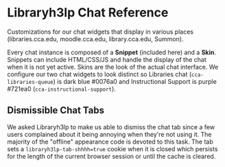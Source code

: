 # Libraryh3lp Chat Reference

Customizations for our chat widgets that display in various places (libraries.cca.edu, moodle.cca.edu, library.cca.edu, Summon).

Every chat instance is composed of a **Snippet** (included here) and a **Skin**. Snippets can include HTML/CSS/JS and handle the display of the chat when it is not yet active. Skins are the look of the actual chat interface. We configure our two chat widgets to look distinct so Libraries chat (`cca-libraries-queue`) is dark blue #0076a0 and Instructional Support is purple #721ea0 (`cca-instructional-support`).

## Dismissible Chat Tabs

We asked Libraryh3lp to make us able to dismiss the chat tab since a few users complained about it being annoying when they're not using it. The majority of the "offline" appearance code is devoted to this task. The tab sets a `libraryh3lp-tab-shhhh=true` cookie when it is closed which persists for the length of the current browser session or until the cache is cleared.
